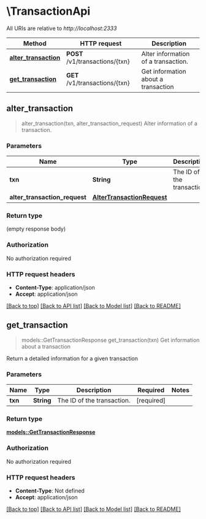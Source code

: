 # \TransactionApi

All URIs are relative to *http://localhost:2333*

Method | HTTP request | Description
------------- | ------------- | -------------
[**alter_transaction**](TransactionApi.md#alter_transaction) | **POST** /v1/transactions/{txn} | Alter information of a transaction.
[**get_transaction**](TransactionApi.md#get_transaction) | **GET** /v1/transactions/{txn} | Get information about a transaction



## alter_transaction

> alter_transaction(txn, alter_transaction_request)
Alter information of a transaction.

### Parameters


Name | Type | Description  | Required | Notes
------------- | ------------- | ------------- | ------------- | -------------
**txn** | **String** | The ID of the transaction. | [required] |
**alter_transaction_request** | [**AlterTransactionRequest**](AlterTransactionRequest.md) |  | [required] |

### Return type

 (empty response body)

### Authorization

No authorization required

### HTTP request headers

- **Content-Type**: application/json
- **Accept**: application/json

[[Back to top]](#) [[Back to API list]](../README.md#documentation-for-api-endpoints) [[Back to Model list]](../README.md#documentation-for-models) [[Back to README]](../README.md)


## get_transaction

> models::GetTransactionResponse get_transaction(txn)
Get information about a transaction

Return a detailed information for a given transaction

### Parameters


Name | Type | Description  | Required | Notes
------------- | ------------- | ------------- | ------------- | -------------
**txn** | **String** | The ID of the transaction. | [required] |

### Return type

[**models::GetTransactionResponse**](GetTransactionResponse.md)

### Authorization

No authorization required

### HTTP request headers

- **Content-Type**: Not defined
- **Accept**: application/json

[[Back to top]](#) [[Back to API list]](../README.md#documentation-for-api-endpoints) [[Back to Model list]](../README.md#documentation-for-models) [[Back to README]](../README.md)

